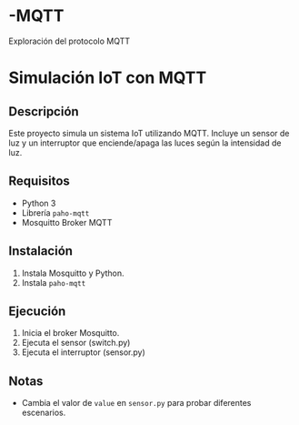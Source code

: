 # -MQTT
Exploración del protocolo MQTT

# Simulación IoT con MQTT

## Descripción
Este proyecto simula un sistema IoT utilizando MQTT. Incluye un sensor de luz y un interruptor que enciende/apaga las luces según la intensidad de luz.

## Requisitos
- Python 3
- Librería `paho-mqtt`
- Mosquitto Broker MQTT

## Instalación
1. Instala Mosquitto y Python.
2. Instala `paho-mqtt`


## Ejecución
1. Inicia el broker Mosquitto.
2. Ejecuta el sensor (switch.py)
3. Ejecuta el interruptor (sensor.py)

## Notas
- Cambia el valor de `value` en `sensor.py` para probar diferentes escenarios.
